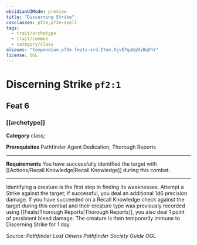 ```yaml
---
obsidianUIMode: preview
title: "Discerning Strike"
cssclasses: pf2e,pf2e-spell
tags:
  - trait/archetype
  - trait/common
  - category/class
aliases: "Compendium.pf2e.feats-srd.Item.OjvE7gaQgWiBqOhY"
license: OGL
---
```

# Discerning Strike `pf2:1`
## Feat 6
### [[archetype]]

**Category** class; 



**Prerequisites** Pathfinder Agent Dedication; Thorough Reports
* * *
**Requirements** You have successfully identified the target with [[Actions/Recall Knowledge|Recall Knowledge]] during this combat.

* * *

Identifying a creature is the first step in finding its weaknesses. Attempt a Strike against the target; if successful, you deal an additional 1d6 precision damage. If you have succeeded on a Recall Knowledge check against the target during this combat and their creature type was previously recorded using [[Feats/Thorough Reports|Thorough Reports]], you also deal 1 point of persistent bleed damage. The creature is then temporarily immune to Discerning Strike for 1 day.

*Source: Pathfinder Lost Omens Pathfinder Society Guide*
*OGL*